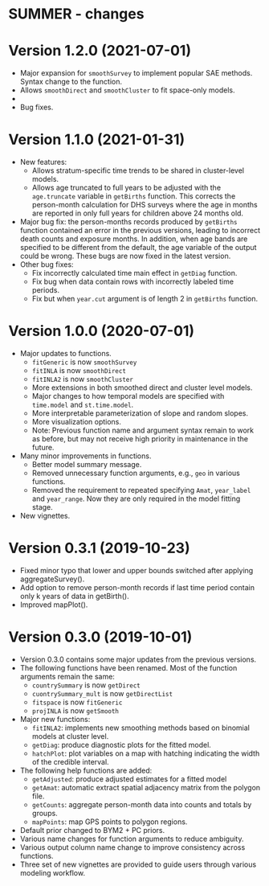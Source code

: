 # SUMMER - changes
Version 1.2.0 (2021-07-01) 
==========================
+ Major expansion for `smoothSurvey` to implement popular SAE methods. Syntax change to the function. 
+ Allows `smoothDirect` and `smoothCluster` to fit space-only models.
+ 
+ Bug fixes.

Version 1.1.0 (2021-01-31) 
==========================
+ New features:
    * Allows stratum-specific time trends to be shared in cluster-level models.
    * Allows age truncated to full years to be adjusted with the `age.truncate` variable in ``getBirths`` function. This corrects the person-month calculation for DHS surveys where the age in months are reported in only full years for children above 24 months old.
+ Major bug fix: the person-months records produced by ``getBirths`` function contained an error in the previous versions, leading to incorrect death counts and exposure months. In addition, when age bands are specified to be different from the default, the age variable of the output could be wrong. These bugs are now fixed in the latest version.  
+ Other bug fixes:
    * Fix incorrectly calculated time main effect in ``getDiag`` function.
    * Fix bug when data contain rows with incorrectly labeled time periods.
    * Fix but when `year.cut` argument is of length 2 in ``getBirths`` function.

Version 1.0.0 (2020-07-01) 
==========================
+ Major updates to functions.
    + ``fitGeneric`` is now ``smoothSurvey``
    + ``fitINLA`` is now ``smoothDirect``
    + ``fitINLA2`` is now ``smoothCluster``
    + More extensions in both smoothed direct and cluster level models.
    + Major changes to how temporal models are specified with `time.model` and `st.time.model`.
    + More interpretable parameterization of slope and random slopes.
    + More visualization options.
    + Note: Previous function name and argument syntax remain to work as before, but may not receive high priority in maintenance in the future.  
+ Many minor improvements in functions.
    + Better model summary message.
    + Removed unnecessary function arguments, e.g., ``geo`` in various functions.
    + Removed the requirement to repeated specifying ``Amat``, ``year_label`` and ``year_range``. Now they are only required in the model fitting stage.
+ New vignettes. 

Version 0.3.1 (2019-10-23) 
==========================
+ Fixed minor typo that lower and upper bounds switched after applying aggregateSurvey().
+ Add option to remove person-month records if last time period contain only k years of data in getBirth().
+ Improved mapPlot().

Version 0.3.0 (2019-10-01) 
==========================
+ Version 0.3.0 contains some major updates from the previous versions. 
+ The following functions have been renamed. Most of the function arguments remain the same:
    * ``countrySummary`` is now ``getDirect``
    * ``cuontrySummary_mult`` is now ``getDirectList``
    * ``fitspace`` is now ``fitGeneric``
    * ``projINLA`` is now ``getSmooth``   
+ Major new functions:
    + ``fitINLA2``: implements new smoothing methods based on binomial models at cluster level. 
    + ``getDiag``: produce diagnostic plots for the fitted model.
    + ``hatchPlot``: plot variables on a map with hatching indicating the width of the credible interval.
+ The following help functions are added:
    + ``getAdjusted``: produce adjusted estimates for a fitted model
    + ``getAmat``: automatic extract spatial adjacency matrix from the polygon file.
    + ``getCounts``: aggregate person-month data into counts and totals by groups.
    + ``mapPoints``: map GPS points to polygon regions.    
+ Default prior changed to BYM2 + PC priors.
+ Various name changes for function arguments to reduce ambiguity. 
+ Various output column name change to improve consistency across functions.
+ Three set of new vignettes are provided to guide users through various modeling workflow.
